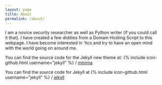 ```yaml
---
layout: page
title: About
permalink: /about/
---
```


I am a novice security researcher as well as Python writer (if you could call it that). I have created a few diddies from a Domain Hosting Script to this webpage. I have become interested in 'tics and try to have an open mind with the world going on around me.  

You can find the source code for the Jekyll new theme at:
{% include icon-github.html username="jekyll" %} /
[minima](https://github.com/jekyll/minima)

You can find the source code for Jekyll at
{% include icon-github.html username="jekyll" %} /
[jekyll](https://github.com/jekyll/jekyll)

